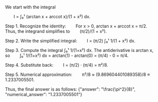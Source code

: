 We start with the integral

  I = ∫₀¹ (arctan x + arccot x)/(1 + x²) dx.

Step 1. Recognize the identity:
  For x > 0, arctan x + arccot x = π/2.
Thus, the integrand simplifies to
  (π/2)/(1 + x²).

Step 2. Write the simplified integral:
  I = (π/2) ∫₀¹ 1/(1 + x²) dx.

Step 3. Compute the integral ∫₀¹ 1/(1+x²) dx. The antiderivative is arctan x, so
  ∫₀¹ 1/(1+x²) dx = arctan(1) - arctan(0) = (π/4) - 0 = π/4.

Step 4. Substitute back:
  I = (π/2) · (π/4) = π²/8.

Step 5. Numerical approximation:
  π²/8 ≈ (9.869604401089358)/8 ≈ 1.2337005501.

Thus, the final answer is as follows:
{"answer": "\\frac{\\pi^2}{8}", "numerical_answer": "1.2337005501"}